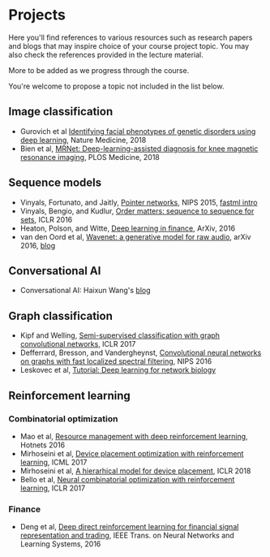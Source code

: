 # Projects

Here you'll find references to various resources such as research papers and blogs that may inspire choice of your course project topic. You may also check the references provided in the lecture material.

More to be added as we progress through the course.

You're welcome to propose a topic not included in the list below.


## Image classification

* Gurovich et al [Identifying facial phenotypes of genetic disorders using deep learning](https://www.nature.com/articles/s41591-018-0279-0?error=cookies_not_supported&code=810c6851-7b27-4402-b84d-a8fbe2a7819c), Nature Medicine, 2018
* Bien et al, [MRNet: Deep-learning-assisted diagnosis for knee magnetic resonance imaging](https://stanfordmlgroup.github.io/projects/mrnet/), PLOS Medicine, 2018


## Sequence models

* Vinyals, Fortunato, and Jaitly, [Pointer networks](https://papers.nips.cc/paper/5866-pointer-networks.pdf), NIPS 2015, [fastml intro](http://fastml.com/introduction-to-pointer-networks/)
* Vinyals, Bengio, and Kudlur, [Order matters: sequence to sequence for sets](https://arxiv.org/pdf/1511.06391.pdf), ICLR 2016
* Heaton, Polson, and Witte, [Deep learning in finance](https://arxiv.org/pdf/1602.06561.pdf), ArXiv, 2016
* van den Oord et al, [Wavenet: a generative model for raw audio](https://arxiv.org/pdf/1609.03499.pdf), arXiv 2016, [blog](https://deepmind.com/blog/wavenet-generative-model-raw-audio/)

## Conversational AI
*  Conversational AI: Haixun Wang's [blog](https://medium.com/gobeyond-ai/a-reading-list-and-mini-survey-of-conversational-ai-32fceea97180)

## Graph classification
* Kipf and Welling, [Semi-supervised classification with graph convolutional networks](https://arxiv.org/pdf/1609.02907.pdf), ICLR 2017
* Defferrard, Bresson, and Vandergheynst, [Convolutional neural networks on graphs with fast localized spectral filtering](https://papers.nips.cc/paper/6081-convolutional-neural-networks-on-graphs-with-fast-localized-spectral-filtering.pdf), NIPS 2016
* Leskovec et al, [Tutorial: Deep learning for network biology](http://snap.stanford.edu/deepnetbio-ismb/) 

## Reinforcement learning

### Combinatorial optimization

* Mao et al, [Resource management with deep reinforcement learning](https://people.csail.mit.edu/alizadeh/papers/deeprm-hotnets16.pdf), Hotnets 2016
* Mirhoseini et al, [Device placement optimization with reinforcement learning](https://arxiv.org/abs/1706.04972), ICML 2017
* Mirhoseini et al, [A hierarhical model for device placement](https://openreview.net/pdf?id=Hkc-TeZ0W), ICLR 2018
* Bello et al, [Neural combinatorial optimization with reinforcement learning](https://arxiv.org/pdf/1611.09940.pdf), ICLR 2017

### Finance

* Deng et al, [Deep direct reinforcement learning for financial
signal representation and trading](http://www.cslt.org/mediawiki/images/a/aa/07407387.pdf), IEEE Trans. on Neural Networks and Learning Systems, 2016

